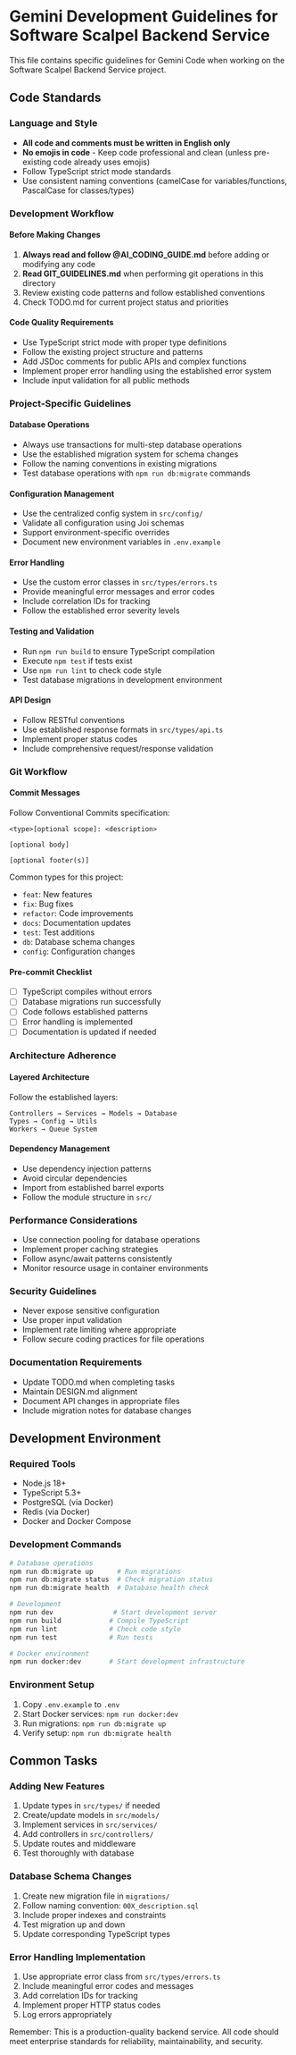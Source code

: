 # Gemini Development Guidelines for Software Scalpel Backend Service

This file contains specific guidelines for Gemini Code when working on the Software Scalpel Backend Service project.

## Code Standards

### Language and Style
- **All code and comments must be written in English only**
- **No emojis in code** - Keep code professional and clean (unless pre-existing code already uses emojis)
- Follow TypeScript strict mode standards
- Use consistent naming conventions (camelCase for variables/functions, PascalCase for classes/types)

### Development Workflow

#### Before Making Changes
1. **Always read and follow @AI_CODING_GUIDE.md** before adding or modifying any code
2. **Read GIT_GUIDELINES.md** when performing git operations in this directory
3. Review existing code patterns and follow established conventions
4. Check TODO.md for current project status and priorities

#### Code Quality Requirements
- Use TypeScript strict mode with proper type definitions
- Follow the existing project structure and patterns
- Add JSDoc comments for public APIs and complex functions
- Implement proper error handling using the established error system
- Include input validation for all public methods

### Project-Specific Guidelines

#### Database Operations
- Always use transactions for multi-step database operations
- Use the established migration system for schema changes
- Follow the naming conventions in existing migrations
- Test database operations with `npm run db:migrate` commands

#### Configuration Management
- Use the centralized config system in `src/config/`
- Validate all configuration using Joi schemas
- Support environment-specific overrides
- Document new environment variables in `.env.example`

#### Error Handling
- Use the custom error classes in `src/types/errors.ts`
- Provide meaningful error messages and error codes
- Include correlation IDs for tracking
- Follow the established error severity levels

#### Testing and Validation
- Run `npm run build` to ensure TypeScript compilation
- Execute `npm test` if tests exist
- Use `npm run lint` to check code style
- Test database migrations in development environment

#### API Design
- Follow RESTful conventions
- Use established response formats in `src/types/api.ts`
- Implement proper status codes
- Include comprehensive request/response validation

### Git Workflow

#### Commit Messages
Follow Conventional Commits specification:
```
<type>[optional scope]: <description>

[optional body]

[optional footer(s)]
```

Common types for this project:
- `feat`: New features
- `fix`: Bug fixes
- `refactor`: Code improvements
- `docs`: Documentation updates
- `test`: Test additions
- `db`: Database schema changes
- `config`: Configuration changes

#### Pre-commit Checklist
- [ ] TypeScript compiles without errors
- [ ] Database migrations run successfully
- [ ] Code follows established patterns
- [ ] Error handling is implemented
- [ ] Documentation is updated if needed

### Architecture Adherence

#### Layered Architecture
Follow the established layers:
```
Controllers → Services → Models → Database
Types → Config → Utils
Workers → Queue System
```

#### Dependency Management
- Use dependency injection patterns
- Avoid circular dependencies
- Import from established barrel exports
- Follow the module structure in `src/`

### Performance Considerations
- Use connection pooling for database operations
- Implement proper caching strategies
- Follow async/await patterns consistently
- Monitor resource usage in container environments

### Security Guidelines
- Never expose sensitive configuration
- Use proper input validation
- Implement rate limiting where appropriate
- Follow secure coding practices for file operations

### Documentation Requirements
- Update TODO.md when completing tasks
- Maintain DESIGN.md alignment
- Document API changes in appropriate files
- Include migration notes for database changes

## Development Environment

### Required Tools
- Node.js 18+
- TypeScript 5.3+
- PostgreSQL (via Docker)
- Redis (via Docker)
- Docker and Docker Compose

### Development Commands
```bash
# Database operations
npm run db:migrate up      # Run migrations
npm run db:migrate status  # Check migration status
npm run db:migrate health  # Database health check

# Development
npm run dev               # Start development server
npm run build            # Compile TypeScript
npm run lint             # Check code style
npm run test             # Run tests

# Docker environment
npm run docker:dev       # Start development infrastructure
```

### Environment Setup
1. Copy `.env.example` to `.env`
2. Start Docker services: `npm run docker:dev`
3. Run migrations: `npm run db:migrate up`
4. Verify setup: `npm run db:migrate health`

## Common Tasks

### Adding New Features
1. Update types in `src/types/` if needed
2. Create/update models in `src/models/`
3. Implement services in `src/services/`
4. Add controllers in `src/controllers/`
5. Update routes and middleware
6. Test thoroughly with database

### Database Schema Changes
1. Create new migration file in `migrations/`
2. Follow naming convention: `00X_description.sql`
3. Include proper indexes and constraints
4. Test migration up and down
5. Update corresponding TypeScript types

### Error Handling Implementation
1. Use appropriate error class from `src/types/errors.ts`
2. Include meaningful error codes and messages
3. Add correlation IDs for tracking
4. Implement proper HTTP status codes
5. Log errors appropriately

Remember: This is a production-quality backend service. All code should meet enterprise standards for reliability, maintainability, and security.
